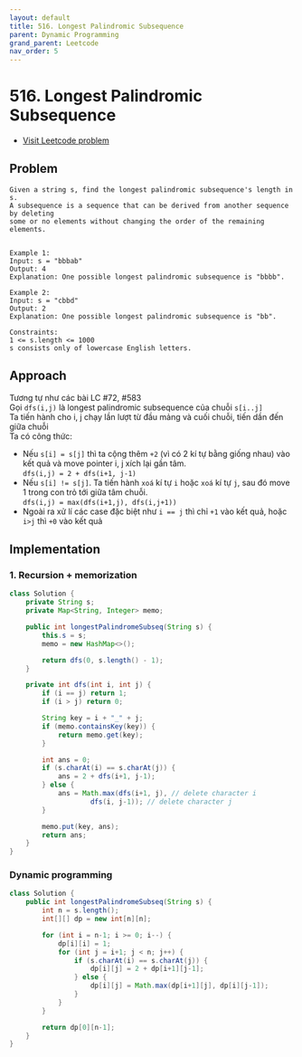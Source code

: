 ```yaml
---
layout: default
title: 516. Longest Palindromic Subsequence
parent: Dynamic Programming
grand_parent: Leetcode
nav_order: 5
---
```


# 516. Longest Palindromic Subsequence

* [Visit Leetcode problem](https://leetcode.com/problems/longest-palindromic-subsequence/description/)

## Problem
```
Given a string s, find the longest palindromic subsequence's length in s.
A subsequence is a sequence that can be derived from another sequence by deleting 
some or no elements without changing the order of the remaining elements.


Example 1:
Input: s = "bbbab"
Output: 4
Explanation: One possible longest palindromic subsequence is "bbbb".

Example 2:
Input: s = "cbbd"
Output: 2
Explanation: One possible longest palindromic subsequence is "bb".
 
Constraints:
1 <= s.length <= 1000
s consists only of lowercase English letters.
```

## Approach
Tương tự như các bài LC #72, #583 \
Gọi `dfs(i,j)` là longest palindromic subsequence của chuỗi `s[i..j]` \
Ta tiến hành cho i, j chạy lần lượt từ đầu mảng và cuối chuỗi, tiến dần đến giữa chuỗi \
Ta có công thức:
* Nếu `s[i] = s[j]` thì ta cộng thêm `+2` (vì có 2 kí tự bằng giống nhau) vào kết quả và move pointer i, j xích lại gần tâm. \
`dfs(i,j) = 2 + dfs(i+1, j-1)`
* Nếu `s[i] != s[j]`. Ta tiến hành `xoá` kí tự `i` hoặc `xoá` kí tự `j`, sau đó move 1 trong con trỏ tới giữa tâm chuỗi. \
`dfs(i,j) = max(dfs(i+1,j), dfs(i,j+1))`
* Ngoài ra xử lí các case đặc biệt như `i == j` thì chỉ `+1` vào kết quả, hoặc `i>j` thì `+0` vào kết quả
## Implementation
### 1. Recursion + memorization
```java
class Solution {
    private String s;
    private Map<String, Integer> memo;

    public int longestPalindromeSubseq(String s) {
        this.s = s;
        memo = new HashMap<>();

        return dfs(0, s.length() - 1);    
    }

    private int dfs(int i, int j) {
        if (i == j) return 1;
        if (i > j) return 0;

        String key = i + "_" + j;
        if (memo.containsKey(key)) {
            return memo.get(key);
        }

        int ans = 0;
        if (s.charAt(i) == s.charAt(j)) {
            ans = 2 + dfs(i+1, j-1);
        } else {
            ans = Math.max(dfs(i+1, j), // delete character i
                    dfs(i, j-1)); // delete character j
        }

        memo.put(key, ans);
        return ans;
    }
}
```

### Dynamic programming
```java
class Solution {
    public int longestPalindromeSubseq(String s) {
        int n = s.length();
        int[][] dp = new int[n][n];

        for (int i = n-1; i >= 0; i--) {
            dp[i][i] = 1;
            for (int j = i+1; j < n; j++) {
                if (s.charAt(i) == s.charAt(j)) {
                    dp[i][j] = 2 + dp[i+1][j-1];
                } else {
                    dp[i][j] = Math.max(dp[i+1][j], dp[i][j-1]);
                }
            }
        }

        return dp[0][n-1];
    }
}
```